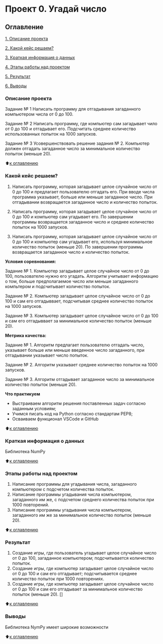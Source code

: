 # Проект 0. Угадай число

## Оглавление
[1. Описание проекта](https://github.com/UdTatyana/SF-Data-Science/tree/main/project_0#описание-проекта)

[2. Какой кейс решаем?](https://github.com/UdTatyana/SF-Data-Science/blob/main/project_0/README.md#какой-кейс-решаем)

[3. Краткая информация о данных](https://github.com/UdTatyana/SF-Data-Science/tree/main/project_0#краткая-информация-о-данных)

[4. Этапы работы над проектом](https://github.com/UdTatyana/SF-Data-Science/tree/main/project_0#этапы-работы-над-проектом)

[5. Результат](https://github.com/UdTatyana/SF-Data-Science/tree/main/project_0#результат)

[6. Выводы](https://github.com/UdTatyana/SF-Data-Science/tree/main/project_0#выводы)

### Описание проекта

Задание № 1 Написать программу для отгадывания загаданного компьютером числа от 0 до 100.

Задание № 2 Написать программу, где компьютер сам загадывает чило от 0 до 100 и отгадывает его. Подсчитать среднее количество использованных попыток на 1000 запусков.

Задание № 3 Усовершенствовать решение задания № 2. Компьютер должен отгадать загаданное число за минимальное количество попыток (меньше 20).

:arrow_up:[к оглавлению](https://github.com/UdTatyana/SF-Data-Science/tree/main/project_0#оглавление)

### Какой кейс решаем?

1. Написать программу, которая загадывает целое случайное число от 0 до 100 и предлагает пользователю отгадать его. При вводе числа программа указывает, больше или меньше загаданное число. При отгадывании возвращается загаданное число и количество попыток.

2. Написать программу, которая загадывает целое случайное число от 0 до 100 и компьютер сам угадывает его. По завершении программы возвращается загаданное число и среднее количество попыток на 1000 запусков.

3. Написать программу, которая загадывает целое случайное число от 0 до 100 и компьютер сам угадывает его, используя минимальное количество попыток (меньше 20). По завершении программы возвращается загаданное число и количество попыток.

**Условия соревнования:**

Задание № 1. Компьютер загадывает целое случайное число от 0 до 100, пользователю нужно его угадать. Алгоритм учитывает информацию о том, больше предполагаемое число или меньше загаданного компьтером и подсчитывает количество попыток.


Задание № 2. Компьютер загадывает целое случайное число от 0 до 100 и сам его отгадыввает, подсчитывая среднее количество попыток на 1000 запусков.

Задание № 3. Компьютер загадывает целое случайное число от 0 до 100 и сам его отгадыввает за минимальное количество попыток (меньше 20). 

**Метрика качества:**

Задание № 1. Алгоритм предлагает пользователю отгадать число, указывает больше или меньше введенное число загаданного, при отгадывании указывает число попыток.

Задание № 2. Алгоритм указывает среднее количество попыток на 1000 запусков.

Задание № 3. Алгоритм отгадывает загаданное число за минимальное количество попыток (меньше 20).

**Что практикуем**
- Выстраиваем алгоритм решения поставленных задач согласно заданным условиям;
- Учимся писать код на Python согласно стандартам PEP8;
- Осваиваем функционал VSCode и GitHub

:arrow_up:[к оглавлению](https://github.com/UdTatyana/SF-Data-Science/tree/main/project_0#оглавление)

### Краткая информация о данных
Библиотека NumPy

:arrow_up:[к оглавлению](https://github.com/UdTatyana/SF-Data-Science/tree/main/project_0#оглавление)

### Этапы работы над проектом
1. Написание программы для угадывания числа, загаданного компьютером с подсчетом количества попыток.
2. Написание программы угадывания числа компьютером, загаданного им же, с подсчетом среднего количества попыток при 1000 повторений.
3. Написание программы угадывания числа компьютером, загаданного им же за минимальное количество попыток (меньше 20).

:arrow_up:[к оглавлению](https://github.com/UdTatyana/SF-Data-Science/tree/main/project_0#оглавление)

### Результат
1. Создание игры, где пользователь угадывает целое случайное число от 0 до 100, загаданное компьютером; подсчитывается количество попыток.
2. Создание игры, где компьютер загадывает целое случайное число от 0 до 100 и сам его отгадывает; подсчитывается среднее количество попыток при 1000 повторениях.
3. Создание игры, где компьютер загадывает целое случайное число от 0 до 100 и сам его отгадывает за минимальное количество попыток (меньше 20). []

:arrow_up:[к оглавлению](https://github.com/UdTatyana/SF-Data-Science/tree/main/project_0#оглавление)

### Выводы
Библиотека NymPy имеет широкие возможности

:arrow_up:[к оглавлению](https://github.com/UdTatyana/SF-Data-Science/tree/main/project_0#оглавление)